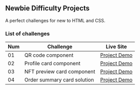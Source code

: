## Newbie Difficulty Projects

A perfect challenges for new to HTML and CSS.

### List of challenges

| Num | Challenge                  | Live Site                                                                                                      |
| --- | -------------------------- | -------------------------------------------------------------------------------------------------------------- |
| 01  | QR code component          | [Project Demo](https://kayyrbeks.github.io/frontendmentor-challenges/01-newbie/01-qr-code-component/)          |
| 02  | Profile card component     | [Project Demo](https://kayyrbeks.github.io/frontendmentor-challenges/01-newbie/02-profile-card-component/)     |
| 03  | NFT preview card component | [Project Demo](https://kayyrbeks.github.io/frontendmentor-challenges/01-newbie/03-nft-preview-card-component/) |
| 04  | Order summary card solution | [Project Demo](https://kayyrbeks.github.io/frontendmentor-challenges/01-newbie/04-order-summary-component/) |
